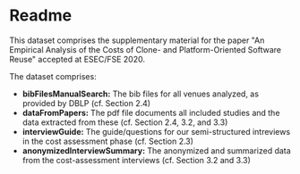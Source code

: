 # Readme

This dataset comprises the supplementary material for the paper "An Empirical Analysis of the Costs of Clone- and Platform-Oriented Software Reuse" accepted at ESEC/FSE 2020.

The dataset comprises:

* **bibFilesManualSearch:** The bib files for all venues analyzed, as provided by DBLP (cf. Section 2.4)
* **dataFromPapers:** The pdf file documents all included studies and the data extracted from these (cf. Section 2.4, 3.2, and 3.3)
* **interviewGuide:** The guide/questions for our semi-structured intreviews in the cost assessment phase (cf. Section 2.3)
* **anonymizedInterviewSummary:** The anonymized and summarized data from the cost-assessment interviews (cf. Section 3.2 and 3.3)